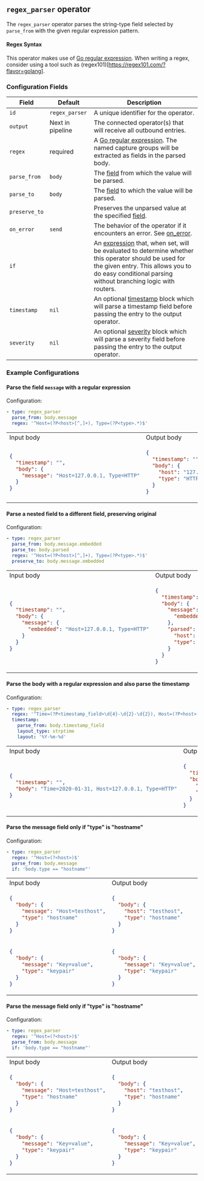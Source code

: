 ## `regex_parser` operator

The `regex_parser` operator parses the string-type field selected by `parse_from` with the given regular expression pattern.

#### Regex Syntax

This operator makes use of [Go regular expression](https://github.com/google/re2/wiki/Syntax). When writing a regex, consider using a tool such as (regex101)[https://regex101.com/?flavor=golang].

### Configuration Fields

| Field         | Default          | Description |
| ---           | ---              | ---         |
| `id`          | `regex_parser`   | A unique identifier for the operator. |
| `output`      | Next in pipeline | The connected operator(s) that will receive all outbound entries. |
| `regex`       | required         | A [Go regular expression](https://github.com/google/re2/wiki/Syntax). The named capture groups will be extracted as fields in the parsed body. |
| `parse_from`  | `body`           | The [field](/docs/types/field.md) from which the value will be parsed. |
| `parse_to`    | `body`           | The [field](/docs/types/field.md) to which the value will be parsed. |
| `preserve_to` |                  | Preserves the unparsed value at the specified [field](/docs/types/field.md). |
| `on_error`    | `send`           | The behavior of the operator if it encounters an error. See [on_error](/docs/types/on_error.md). |
| `if`          |                  | An [expression](/docs/types/expression.md) that, when set, will be evaluated to determine whether this operator should be used for the given entry. This allows you to do easy conditional parsing without branching logic with routers. |
| `timestamp`   | `nil`            | An optional [timestamp](/docs/types/timestamp.md) block which will parse a timestamp field before passing the entry to the output operator. |
| `severity`    | `nil`            | An optional [severity](/docs/types/severity.md) block which will parse a severity field before passing the entry to the output operator. |

### Example Configurations


#### Parse the field `message` with a regular expression

Configuration:
```yaml
- type: regex_parser
  parse_from: body.message
  regex: '^Host=(?P<host>[^,]+), Type=(?P<type>.*)$'
```

<table>
<tr><td> Input body </td> <td> Output body </td></tr>
<tr>
<td>

```json
{
  "timestamp": "",
  "body": {
    "message": "Host=127.0.0.1, Type=HTTP"
  }
}
```

</td>
<td>

```json
{
  "timestamp": "",
  "body": {
    "host": "127.0.0.1",
    "type": "HTTP"
  }
}
```

</td>
</tr>
</table>

#### Parse a nested field to a different field, preserving original

Configuration:
```yaml
- type: regex_parser
  parse_from: body.message.embedded
  parse_to: body.parsed
  regex: '^Host=(?P<host>[^,]+), Type=(?P<type>.*)$'
  preserve_to: body.message.embedded
```

<table>
<tr><td> Input body </td> <td> Output body </td></tr>
<tr>
<td>

```json
{
  "timestamp": "",
  "body": {
    "message": {
      "embedded": "Host=127.0.0.1, Type=HTTP"
    }
  }
}
```

</td>
<td>

```json
{
  "timestamp": "",
  "body": {
    "message": {
      "embedded": "Host=127.0.0.1, Type=HTTP"
    },
    "parsed": {
      "host": "127.0.0.1",
      "type": "HTTP"
    }
  }
}
```

</td>
</tr>
</table>


#### Parse the body with a regular expression and also parse the timestamp

Configuration:
```yaml
- type: regex_parser
  regex: '^Time=(?P<timestamp_field>\d{4}-\d{2}-\d{2}), Host=(?P<host>[^,]+), Type=(?P<type>.*)$'
  timestamp:
    parse_from: body.timestamp_field
    layout_type: strptime
    layout: '%Y-%m-%d'
```

<table>
<tr><td> Input body </td> <td> Output body </td></tr>
<tr>
<td>

```json
{
  "timestamp": "",
  "body": "Time=2020-01-31, Host=127.0.0.1, Type=HTTP"
}
```

</td>
<td>

```json
{
  "timestamp": "2020-01-31T00:00:00-00:00",
  "body": {
    "host": "127.0.0.1",
    "type": "HTTP"
  }
}
```

</td>
</tr>
</table>

#### Parse the message field only if "type" is "hostname"

Configuration:
```yaml
- type: regex_parser
  regex: '^Host=(?<host>)$'
  parse_from: body.message
  if: 'body.type == "hostname"'
```

<table>
<tr><td> Input body </td> <td> Output body </td></tr>
<tr>
<td>

```json
{
  "body": {
    "message": "Host=testhost",
    "type": "hostname"
  }
}
```

</td>
<td>

```json
{
  "body": {
    "host": "testhost",
    "type": "hostname"
  }
}
```

</td>
</tr>

<tr>
<td>

```json
{
  "body": {
    "message": "Key=value",
    "type": "keypair"
  }
}
```

</td>
<td>

```json
{
  "body": {
    "message": "Key=value",
    "type": "keypair"
  }
}
```

</td>
</tr>
</table>

#### Parse the message field only if "type" is "hostname"

Configuration:
```yaml
- type: regex_parser
  regex: '^Host=(?<host>)$'
  parse_from: body.message
  if: 'body.type == "hostname"'
```

<table>
<tr><td> Input body </td> <td> Output body </td></tr>
<tr>
<td>

```json
{
  "body": {
    "message": "Host=testhost",
    "type": "hostname"
  }
}
```

</td>
<td>

```json
{
  "body": {
    "host": "testhost",
    "type": "hostname"
  }
}
```

</td>
</tr>

<tr>
<td>

```json
{
  "body": {
    "message": "Key=value",
    "type": "keypair"
  }
}
```

</td>
<td>

```json
{
  "body": {
    "message": "Key=value",
    "type": "keypair"
  }
}
```

</td>
</tr>
</table>
